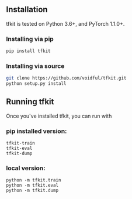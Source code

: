 ## Installation
tfkit is tested on Python 3.6+, and PyTorch 1.1.0+.  

### Installing via pip
```bash
pip install tfkit
```
### Installing via source
```bash
git clone https://github.com/voidful/tfkit.git
python setup.py install
```

## Running tfkit

Once you've installed tfkit, you can run with  

### pip installed version: 
`tfkit-train`   
`tfkit-eval`   
`tfkit-dump`   

### local version: 
`python -m tfkit.train`   
`python -m tfkit.eval`    
`python -m tfkit.dump`    